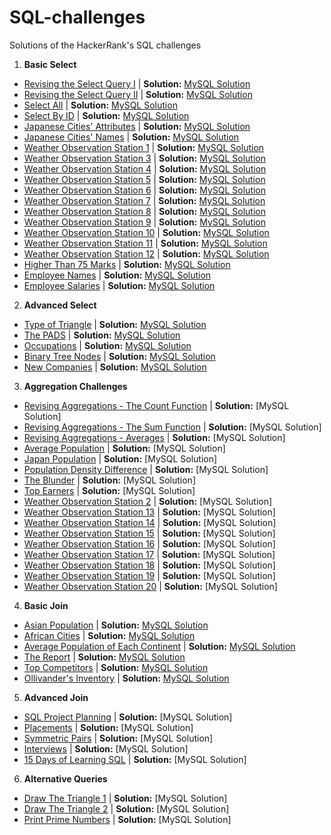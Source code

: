 # SQL-challenges
Solutions of the HackerRank's SQL challenges

1. **Basic Select** 
  - [Revising the Select Query I](https://www.hackerrank.com/challenges/revising-the-select-query/problem) | **Solution:** [MySQL Solution](https://github.com/PryskaS/SQL-challenges/blob/master/1.%20Basic%20Select/Revising%20the%20Select%20Query%20I.sql)
  - [Revising the Select Query II](https://www.hackerrank.com/challenges/revising-the-select-query-2/problem) | **Solution:** [MySQL Solution](https://github.com/PryskaS/SQL-challenges/blob/master/1.%20Basic%20Select/Revising%20the%20Select%20Query%20II.sql)
  - [Select All](https://www.hackerrank.com/challenges/select-all-sql/problem) | **Solution:** [MySQL Solution](https://github.com/PryskaS/SQL-challenges/blob/master/1.%20Basic%20Select/Select%20All.sql)
  - [Select By ID](https://www.hackerrank.com/challenges/select-by-id/problem) | **Solution:** [MySQL Solution](https://github.com/PryskaS/SQL-challenges/blob/master/1.%20Basic%20Select/Select%20By%20ID.sql)
  - [Japanese Cities' Attributes](https://www.hackerrank.com/challenges/japanese-cities-attributes/problem) | **Solution:** [MySQL Solution](https://github.com/PryskaS/SQL-challenges/blob/master/1.%20Basic%20Select/Japanese%20Cities'%20Attributes.sql)
  - [Japanese Cities' Names](https://www.hackerrank.com/challenges/japanese-cities-name/problem) | **Solution:** [MySQL Solution](https://github.com/PryskaS/SQL-challenges/blob/master/1.%20Basic%20Select/Japanese%20Cities'%20Names.sql)
  - [Weather Observation Station 1](https://www.hackerrank.com/challenges/weather-observation-station-1/problem) | **Solution:** [MySQL Solution](https://github.com/PryskaS/SQL-challenges/blob/master/1.%20Basic%20Select/Weather%20Observation%20Station%201.sql)
  - [Weather Observation Station 3](https://www.hackerrank.com/challenges/weather-observation-station-3/problem) | **Solution:** [MySQL Solution](https://github.com/PryskaS/SQL-challenges/blob/master/1.%20Basic%20Select/Weather%20Observation%20Station%203.sql)
  - [Weather Observation Station 4](https://www.hackerrank.com/challenges/weather-observation-station-4/problem) | **Solution:** [MySQL Solution](https://github.com/PryskaS/SQL-challenges/blob/master/1.%20Basic%20Select/Weather%20Observation%20Station%204.sql)
  - [Weather Observation Station 5](https://www.hackerrank.com/challenges/weather-observation-station-5/problem) | **Solution:** [MySQL Solution](https://github.com/PryskaS/SQL-challenges/blob/master/1.%20Basic%20Select/Weather%20Observation%20Station%205.sql)
  - [Weather Observation Station 6](https://www.hackerrank.com/challenges/weather-observation-station-6/problem) | **Solution:** [MySQL Solution](https://github.com/PryskaS/SQL-challenges/blob/master/1.%20Basic%20Select/Weather%20Observation%20Station%206.sql)
  - [Weather Observation Station 7](https://www.hackerrank.com/challenges/weather-observation-station-7/problem) | **Solution:** [MySQL Solution](https://github.com/PryskaS/SQL-challenges/blob/master/1.%20Basic%20Select/Weather%20Observation%20Station%207.sql)
  - [Weather Observation Station 8](https://www.hackerrank.com/challenges/weather-observation-station-8/problem) | **Solution:** [MySQL Solution](https://github.com/PryskaS/SQL-challenges/blob/master/1.%20Basic%20Select/Weather%20Observation%20Station%208.sql)
  - [Weather Observation Station 9](https://www.hackerrank.com/challenges/weather-observation-station-9/problem) | **Solution:** [MySQL Solution](https://github.com/PryskaS/SQL-challenges/blob/master/1.%20Basic%20Select/Weather%20Observation%20Station%209.sql)
  - [Weather Observation Station 10](https://www.hackerrank.com/challenges/weather-observation-station-10/problem) | **Solution:** [MySQL Solution](https://github.com/PryskaS/SQL-challenges/blob/master/1.%20Basic%20Select/Weather%20Observation%20Station%2010.sql)
  - [Weather Observation Station 11](https://www.hackerrank.com/challenges/weather-observation-station-11/problem) | **Solution:** [MySQL Solution](https://github.com/PryskaS/SQL-challenges/blob/master/1.%20Basic%20Select/Weather%20Observation%20Station%2011.sql)
  - [Weather Observation Station 12](https://www.hackerrank.com/challenges/weather-observation-station-12/problem) | **Solution:** [MySQL Solution](https://github.com/PryskaS/SQL-challenges/blob/master/1.%20Basic%20Select/Weather%20Observation%20Station%2012.sql)
  - [Higher Than 75 Marks](https://www.hackerrank.com/challenges/more-than-75-marks/problem) | **Solution:** [MySQL Solution](https://github.com/PryskaS/SQL-challenges/blob/master/1.%20Basic%20Select/Higher%20Than%2075%20Marks.sql)
  - [Employee Names](https://www.hackerrank.com/challenges/name-of-employees/problem) | **Solution:** [MySQL Solution](https://github.com/PryskaS/SQL-challenges/blob/master/1.%20Basic%20Select/Employee%20Names.sql)
  - [Employee Salaries](https://www.hackerrank.com/challenges/salary-of-employees/problem) | **Solution:** [MySQL Solution](https://github.com/PryskaS/SQL-challenges/blob/master/1.%20Basic%20Select/Employee%20Salaries.sql)
  
2. **Advanced Select**
  - [Type of Triangle](https://www.hackerrank.com/challenges/what-type-of-triangle/problem) | **Solution:** [MySQL Solution](https://github.com/PryskaS/SQL-challenges/blob/master/2.%20Advanced%20Select/Type%20of%20Triangle.sql)
  - [The PADS](https://www.hackerrank.com/challenges/the-pads/problem) | **Solution:** [MySQL Solution](https://github.com/PryskaS/SQL-challenges/blob/master/2.%20Advanced%20Select/The%20PADS.sql)
  - [Occupations](https://www.hackerrank.com/challenges/occupations/problem) | **Solution:** [MySQL Solution](https://github.com/PryskaS/SQL-challenges/blob/master/2.%20Advanced%20Select/Occupations.sql)
  - [Binary Tree Nodes](https://www.hackerrank.com/challenges/binary-search-tree-1/problem) | **Solution:** [MySQL Solution](https://github.com/PryskaS/SQL-challenges/blob/master/2.%20Advanced%20Select/Binary%20Tree%20Nodes.sql)
  - [New Companies](https://www.hackerrank.com/challenges/the-company/problem) | **Solution:** [MySQL Solution](https://github.com/PryskaS/SQL-challenges/blob/master/2.%20Advanced%20Select/New%20Companies.sql)
  
3. **Aggregation Challenges**
  - [Revising Aggregations - The Count Function](https://www.hackerrank.com/challenges/revising-aggregations-the-count-function/problem) | **Solution:** [MySQL Solution]
  - [Revising Aggregations - The Sum Function](https://www.hackerrank.com/challenges/revising-aggregations-sum/problem) | **Solution:** [MySQL Solution]
  - [Revising Aggregations - Averages](https://www.hackerrank.com/challenges/revising-aggregations-the-average-function/problem) | **Solution:** [MySQL Solution]
  - [Average Population](https://www.hackerrank.com/challenges/average-population/problem) | **Solution:** [MySQL Solution]
  - [Japan Population](https://www.hackerrank.com/challenges/japan-population/problem) | **Solution:** [MySQL Solution]
  - [Population Density Difference](https://www.hackerrank.com/challenges/population-density-difference/problem) | **Solution:** [MySQL Solution]
  - [The Blunder](https://www.hackerrank.com/challenges/the-blunder/problem) | **Solution:** [MySQL Solution]
  - [Top Earners](https://www.hackerrank.com/challenges/earnings-of-employees/problem) | **Solution:** [MySQL Solution]
  - [Weather Observation Station 2](https://www.hackerrank.com/challenges/weather-observation-station-2/problem) | **Solution:** [MySQL Solution]
  - [Weather Observation Station 13](https://www.hackerrank.com/challenges/weather-observation-station-13/problem) | **Solution:** [MySQL Solution]
  - [Weather Observation Station 14](https://www.hackerrank.com/challenges/weather-observation-station-14/problem) | **Solution:** [MySQL Solution]
  - [Weather Observation Station 15](https://www.hackerrank.com/challenges/weather-observation-station-15/problem) | **Solution:** [MySQL Solution]
  - [Weather Observation Station 16](https://www.hackerrank.com/challenges/weather-observation-station-16/problem) | **Solution:** [MySQL Solution]
  - [Weather Observation Station 17](https://www.hackerrank.com/challenges/weather-observation-station-17/problem) | **Solution:** [MySQL Solution]
  - [Weather Observation Station 18](https://www.hackerrank.com/challenges/weather-observation-station-18/problem) | **Solution:** [MySQL Solution]
  - [Weather Observation Station 19](https://www.hackerrank.com/challenges/weather-observation-station-19/problem) | **Solution:** [MySQL Solution]
  - [Weather Observation Station 20](https://www.hackerrank.com/challenges/weather-observation-station-20/problem) | **Solution:** [MySQL Solution]
  
4. **Basic Join**
  - [Asian Population](https://www.hackerrank.com/challenges/asian-population/problem) | **Solution:** [MySQL Solution](https://github.com/PryskaS/SQL-challenges/blob/master/Basic%20Join/Asian%20Population.sql)
  - [African Cities](https://www.hackerrank.com/challenges/african-cities/problem) | **Solution:** [MySQL Solution](https://github.com/PryskaS/SQL-challenges/blob/master/Basic%20Join/African%20Cities.sql)
  - [Average Population of Each Continent](https://www.hackerrank.com/challenges/average-population-of-each-continent/problem) | **Solution:** [MySQL Solution](https://github.com/PryskaS/SQL-challenges/blob/master/Basic%20Join/Average%20Population%20of%20Each%20Continent.sql)
  - [The Report](https://www.hackerrank.com/challenges/the-report/submissions/code/94188063) | **Solution:** [MySQL Solution](https://github.com/PryskaS/SQL-challenges/blob/master/Basic%20Join/The%20Report.sql)
  - [Top Competitors](https://www.hackerrank.com/challenges/full-score/problem) | **Solution:** [MySQL Solution](https://github.com/PryskaS/SQL-challenges/blob/master/Basic%20Join/Top%20Competitors.sql)
  - [Ollivander's Inventory](https://www.hackerrank.com/challenges/harry-potter-and-wands/problem) | **Solution:** [MySQL Solution](https://github.com/PryskaS/SQL-challenges/blob/master/Basic%20Join/Ollivander's%20Inventory.sql)
  
5. **Advanced Join**
  - [SQL Project Planning](https://www.hackerrank.com/challenges/sql-projects) | **Solution:** [MySQL Solution]
  - [Placements](https://www.hackerrank.com/challenges/placements) | **Solution:** [MySQL Solution]
  - [Symmetric Pairs](https://www.hackerrank.com/challenges/symmetric-pairs) | **Solution:** [MySQL Solution]
  - [Interviews](https://www.hackerrank.com/challenges/interviews) | **Solution:** [MySQL Solution]
  - [15 Days of Learning SQL](https://www.hackerrank.com/challenges/15-days-of-learning-sql) | **Solution:** [MySQL Solution]
  
6. **Alternative Queries**
  - [Draw The Triangle 1](https://www.hackerrank.com/challenges/draw-the-triangle-1) | **Solution:** [MySQL Solution]
  - [Draw The Triangle 2](https://www.hackerrank.com/challenges/draw-the-triangle-2) | **Solution:** [MySQL Solution]
  - [Print Prime Numbers](https://www.hackerrank.com/challenges/print-prime-numbers) | **Solution:** [MySQL Solution]
